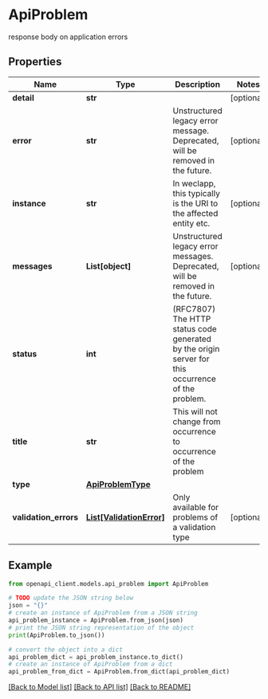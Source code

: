 # ApiProblem

response body on application errors

## Properties

Name | Type | Description | Notes
------------ | ------------- | ------------- | -------------
**detail** | **str** |  | [optional] 
**error** | **str** | Unstructured legacy error message. Deprecated, will be removed in the future. | [optional] 
**instance** | **str** | In weclapp, this typically is the URI to the affected entity etc. | [optional] 
**messages** | **List[object]** | Unstructured legacy error messages. Deprecated, will be removed in the future. | [optional] 
**status** | **int** | (RFC7807) The HTTP status code generated by the origin server for this occurrence of the problem. | 
**title** | **str** | This will not change from occurrence to occurrence of the problem | 
**type** | [**ApiProblemType**](ApiProblemType.md) |  | 
**validation_errors** | [**List[ValidationError]**](ValidationError.md) | Only available for problems of a validation type | [optional] 

## Example

```python
from openapi_client.models.api_problem import ApiProblem

# TODO update the JSON string below
json = "{}"
# create an instance of ApiProblem from a JSON string
api_problem_instance = ApiProblem.from_json(json)
# print the JSON string representation of the object
print(ApiProblem.to_json())

# convert the object into a dict
api_problem_dict = api_problem_instance.to_dict()
# create an instance of ApiProblem from a dict
api_problem_from_dict = ApiProblem.from_dict(api_problem_dict)
```
[[Back to Model list]](../README.md#documentation-for-models) [[Back to API list]](../README.md#documentation-for-api-endpoints) [[Back to README]](../README.md)


